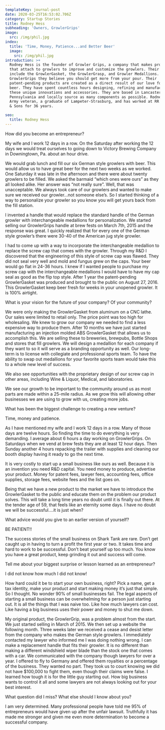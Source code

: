 ```yaml
---
templateKey: journal-post
date: 2020-03-25T16:53:02.706Z
category: Startup Stories
title: Rodney Hess
subheading: 'Owners, GrowlerGrips'
image:
  src: /img/phil.jpg
index:
  title: 'Time, Money, Patience...and Better Beer'
  image:
    src: /img/phil.jpg
introduction: >+
  Rodney Hess is the founder of Growler Grips, a company that makes products
  that attach to growlers to improve and customize the growlers. Their products
  include the GrowlerGasket, the GrowlerGrasp, and Growler Medallions. At
  GrowlerGrips they believe you should get more from your pour. Their
  patent-pending products are created as a direct result of our love for craft
  beer. They have spent countless hours designing, refining and manufacturing
  these unique innovations and accessories. They are based in Lancaster County,
  Pennsylvania and locally source as many components as possible. Rodney is an
  Army veteran, a graduate of Lampeter-Strasburg, and has worked at RR Donnelley
  & Sons for 36 years.

seo:
  title: Rodney Hess
---
```

How did you become an entrepreneur?

My wife and I work 12 days in a row. On the Saturday after working the 12 days we would treat ourselves to going down to Victory Brewing Company in Downingtown, Pa. about an hour drive.

We would grab lunch and fill our six German style growlers with beer. This would allow us to have great beer for the next two weeks as we worked. One Saturday it was late in the afternoon and there were about twenty growlers to be filled. We asked the barmaid “which ones were ours” as they all looked alike. Her answer was “not really sure”. Well, that was unacceptable. We always took care of our growlers and wanted to make sure we received our growler…not someone else’s. So I started thinking of a way to personalize your growler so you know you will get yours back from the fill station.

I invented a handle that would replace the standard handle of the German growler with interchangeable medallions for personalization. We started selling our GrowlerGrips handle at brew fests on March 7th, 2015 and the response was great. I quickly realized that for every one of the German style growler’s there were 30-40 of the American jug style growler.

I had to come up with a way to incorporate the interchangeable medallion to replace the screw cap that comes with the growler. Through my R&D I discovered that the engineering of this style of screw cap was flawed. They did not seal very well and mold and fungus grew on the caps. Your beer would go flat in 24-36 hours. I knew if I wanted people to purchase my screw cap with the interchangeable medallions I would have to have my cap seal as good as the flip top style. After 1 year the patent-pending GrowlerGasket was produced and brought to the public on August 27, 2016. This GrowlerGasket keep beer fresh for weeks in your unopened growler. It is 100% airtight.

What is your vision for the future of your company? Of your community?

We were only making the GrowlerGasket from aluminum on a CNC lathe. Our sales were limited to retail only. The price point was too high for wholesaling. We knew to grow our company we needed to find a less expensive way to produce them. After 10 months we have just started manufacturing an injection molded ABS GrowlerGasket that allows us to accomplish this. We are selling these to breweries, brewpubs, Bottle Shops and stores that fill growlers. We will design a medallion for each company if they want to so it will serve as a branding opportunity as well. Our long-term is to license with collegiate and professional sports team. To have the ability to swap out medallions for your favorite sports team would take this to a whole new level of success.

We also see opportunities with the proprietary design of our screw cap in other areas, including Wine & Liquor, Medical, and laboratories.

We see our growth to be important to the community around us as most parts are made within a 25-mile radius. As we grow this will allowing other businesses we are using to grow with us, creating more jobs.

What has been the biggest challenge to creating a new venture?

Time, money and patience.

As I have mentioned my wife and I work 12 days in a row. Many of those days are twelve hours. So finding the time to do everything is very demanding. I average about 6 hours a day working on GrowlerGrips. On Saturdays when we vend at brew fests they are at least 12 hour days. Then Sunday another 4 hours repacking the trailer with supplies and cleaning our booth display having it ready to go the next time.

It is very costly to start up a small business like ours as well. Because it is an invention you need R&D capital. You need money to produce, advertise your product. Money for patent fees, lawyer fees, accounting fees, office supplies, storage fees, website fees and the list goes on.

Being that we have a new product to the market we have to introduce the GrowlerGasket to the public and educate them on the problem our product solves. This will take a long time years no doubt until it is finally out there. At the tender age of 59, that feels like an eternity some days. I have no doubt we will be successful….it is just when?

What advice would you give to an earlier version of yourself?

BE PATIENT!!

The success stories of the small business on Shark Tank are rare. Don’t get caught up in having to turn a profit the first year or two. It takes time and hard to work to be successful. Don’t beat yourself up too much. You know you have a great product, keep grinding it out and success will come.

Tell me about your biggest surprise or lesson learned as an entrepreneur?

I did not know how much I did not know!

How hard could it be to start your own business, right? Pick a name, get a tax identity, make your product and start making money it’s just that simple. So I thought. No wonder 90% of small businesses fail. The legal aspects of starting a small business can be overwhelming for a person just starting out. It is all the things that I was naive too. Like how much lawyers can cost. Like having a big business uses their power and money to shut me down.

My original product, the GrowlerGrip, was a problem almost from the start. We just started selling in March of 2015. We then set up a website the following month. Three weeks later we received a cease and desist letter from the company who makes the German style growlers. I immediately contacted my lawyer who informed me I was doing nothing wrong. I can make a replacement handle that fits their growler. It is no different than making a different windshield wiper blade than the stock one that comes with a car. We communicated with the company though lawyers for over a year. I offered to fly to Germany and offered them royalties or a percentage of the business. They wanted no part. They took us to court knowing we did not have $100,000 to fight them, even though their claims were false. I learned how tough it is for the little guy starting out. How big business wants to control it all and some lawyers are not always looking out for your best interest.

What question did I miss? What else should I know about you?

I am very determined. Many professional people have told me 95% of entrepreneurs would have given up after the unfair lawsuit. Truthfully it has made me stronger and given me even more determination to become a successful company.
